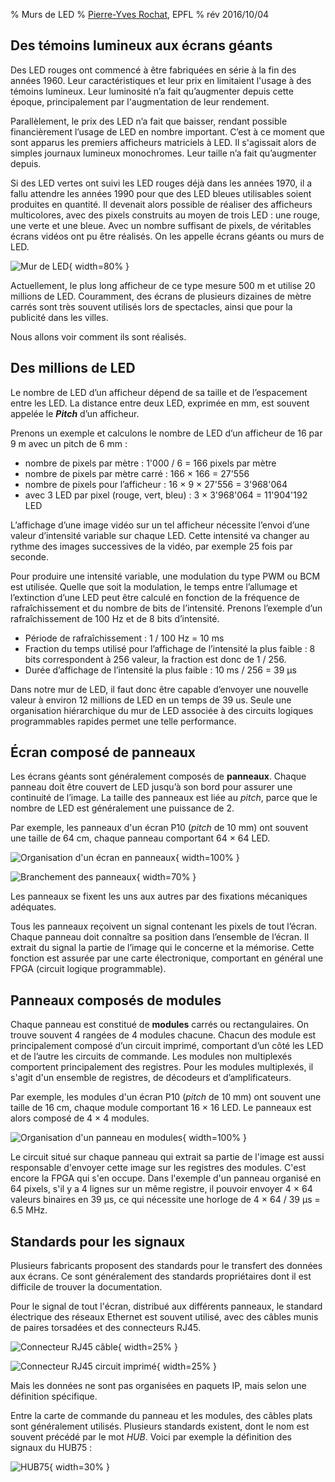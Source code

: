 % Murs de LED
% [Pierre-Yves Rochat](mailto:pyr@pyr.ch), EPFL
% rév 2016/10/04

## Des témoins lumineux aux écrans géants ##

Des LED rouges ont commencé à être fabriquées en série à la fin des années 1960. Leur caractéristiques et leur prix en limitaient l'usage à des témoins lumineux. Leur luminosité n’a fait qu’augmenter depuis cette époque, principalement par l'augmentation de leur rendement.

Parallèlement, le prix des LED n’a fait que baisser, rendant possible financièrement l’usage de LED en nombre important. C’est à ce moment que sont apparus les premiers afficheurs matriciels à LED. Il s'agissait alors de simples journaux lumineux monochromes. Leur taille n’a fait qu’augmenter depuis.

Si des LED vertes ont suivi les LED rouges déjà dans les années 1970, il a fallu attendre les années 1990 pour que des LED bleues utilisables soient produites en quantité. Il devenait alors possible de réaliser des afficheurs multicolores, avec des pixels construits au moyen de trois LED : une rouge, une verte et une bleue. Avec un nombre suffisant de pixels, de véritables écrans vidéos ont pu être réalisés. On les appelle écrans géants ou murs de LED.

![Mur de LED](images/benin-guinee-c.jpg "Mur de LED"){ width=80% }

Actuellement, le plus long afficheur de ce type mesure 500 m et utilise 20 millions de LED. Couramment, des écrans de plusieurs dizaines de mètre carrés sont très souvent utilisés lors de spectacles, ainsi que pour la publicité dans les villes.

Nous allons voir comment ils sont réalisés.


## Des millions de LED ##

Le nombre de LED d’un afficheur dépend de sa taille et de l’espacement entre les LED. La distance entre deux LED, exprimée en mm, est souvent appelée le _**Pitch**_ d’un afficheur.

Prenons un exemple et calculons le nombre de LED d’un afficheur de 16 par 9 m avec un pitch de 6 mm :

* nombre de pixels par mètre : 1'000 / 6 = 166 pixels par mètre
* nombre de pixels par mètre carré : 166 × 166 = 27'556
* nombre de pixels pour l’afficheur : 16 × 9 × 27'556 = 3'968'064
* avec 3 LED par pixel (rouge, vert, bleu) : 3 × 3'968'064 = 11'904'192 LED

L’affichage d’une image vidéo sur un tel afficheur nécessite l’envoi d’une valeur d’intensité variable sur chaque LED. Cette intensité va changer au rythme des images successives de la vidéo, par exemple 25 fois par seconde.

Pour produire une intensité variable, une modulation du type PWM ou BCM est utilisée. Quelle que soit la modulation, le temps entre l’allumage et l’extinction d’une LED peut être calculé en fonction de la fréquence de rafraîchissement et du nombre de bits de l’intensité. Prenons l’exemple d’un rafraîchissement de 100 Hz et de 8 bits d’intensité.

* Période de rafraîchissement : 1 / 100 Hz = 10 ms
* Fraction du temps utilisé pour l’affichage de l’intensité la plus faible : 8 bits correspondent à 256 valeur, la fraction est donc de 1 / 256.
* Durée d’affichage de l’intensité la plus faible : 10 ms / 256 = 39 μs

Dans notre mur de LED, il faut donc être capable d’envoyer une nouvelle valeur à environ 12 millions de LED en un temps de 39 us.
Seule une organisation hiérarchique du mur de LED associée à des circuits logiques programmables rapides permet une telle performance.


## Écran composé de panneaux ##

Les écrans géants sont généralement composés de **panneaux**. Chaque panneau doit être couvert de LED jusqu’à son bord pour assurer une continuité de l’image. La taille des panneaux est liée au *pitch*, parce que le nombre de LED est généralement une puissance de 2.

Par exemple, les panneaux d'un écran P10 (*pitch* de 10 mm) ont souvent une taille de 64 cm, chaque panneau comportant 64 × 64 LED.

![Organisation d'un écran en panneaux](images/panneau3.svg "Branchement des panneaux"){ width=100% }

![Branchement des panneaux](images/panneaux-arriere.png "Organisation d'un écran en panneaux"){ width=70% }

Les panneaux se fixent les uns aux autres par des fixations mécaniques adéquates.

Tous les panneaux reçoivent un signal contenant les pixels de tout l’écran. Chaque panneau doit connaître sa position dans l’ensemble de l’écran. Il extrait du signal la partie de l’image qui le concerne et la mémorise. Cette fonction est assurée par une carte électronique, comportant en général une FPGA (circuit logique programmable).

## Panneaux composés de modules ##

Chaque panneau est constitué de **modules** carrés ou rectangulaires. On trouve souvent 4 rangées de 4 modules chacune. Chacun des module est principalement composé d’un circuit imprimé, comportant d’un côté les LED et de l’autre les circuits de commande. Les modules non multiplexés comportent principalement des registres. Pour les modules multiplexés, il s'agit d'un ensemble de registres, de décodeurs  et d’amplificateurs.

Par exemple, les modules d'un écran P10 (*pitch* de 10 mm) ont souvent une taille de 16 cm, chaque module comportant 16 × 16 LED. Le panneaux est alors composé de 4 × 4 modules.

![Organisation d'un panneau en modules](images/module-cabl3.svg "Organisation d'un panneau en modules"){ width=100% }

Le circuit situé sur chaque panneau qui extrait sa partie de l'image est aussi responsable d'envoyer cette image sur les registres des modules. C'est encore la FPGA qui s'en occupe. Dans l'exemple d'un panneau organisé en 64 pixels, s'il y a 4 lignes sur un même registre, il pouvoir envoyer 4 × 64 valeurs binaires en 39 μs, ce qui nécessite une horloge de 4 × 64 / 39 μs = 6.5 MHz.

## Standards pour les signaux ##

Plusieurs fabricants proposent des standards pour le transfert des données aux écrans. Ce sont généralement des standards propriétaires dont il est difficile de trouver la documentation.

Pour le signal de tout l'écran, distribué aux différents panneaux, le standard électrique des réseaux Ethernet est souvent utilisé, avec des câbles munis de paires torsadées et des connecteurs RJ45.

![Connecteur RJ45 câble](images/rj45-male.png "Connecteur RJ45 câble"){ width=25% }

![Connecteur RJ45 circuit imprimé](images/rj45-fem.png "Connecteur RJ45 circuit imprimé"){ width=25% }

Mais les données ne sont pas organisées en paquets IP, mais selon une définition spécifique.

Entre la carte de commande du panneau et les modules, des câbles plats sont généralement utilisés. Plusieurs standards existent, dont le nom est souvent précédé par le mot *HUB*. Voici par exemple la définition des signaux du HUB75 :

![HUB75](images/hub75.png "HUB75"){ width=30% }



